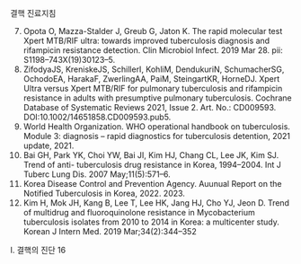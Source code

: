 결핵 진료지침

7. Opota O, Mazza-Stalder J, Greub G, Jaton K. The rapid molecular test Xpert MTB/RIF ultra: towards improved tuberculosis diagnosis and rifampicin resistance detection. Clin Microbiol Infect. 2019 Mar 28. pii: S1198–743X(19)30123–5.
8. ZifodyaJS, KreniskeJS, SchillerI, KohliM, DendukuriN, SchumacherSG, OchodoEA, HarakaF, ZwerlingAA, PaiM, SteingartKR, HorneDJ. Xpert Ultra versus Xpert MTB/RIF for pulmonary tuberculosis and rifampicin resistance in adults with presumptive pulmonary tuberculosis. Cochrane Database of Systematic Reviews 2021, Issue 2. Art. No.: CD009593. DOI:10.1002/14651858.CD009593.pub5.
9. World Health Organization. WHO operational handbook on tuberculosis. Module 3: diagnosis – rapid diagnostics for tuberculosis detention, 2021 update, 2021.
10. Bai GH, Park YK, Choi YW, Bai JI, Kim HJ, Chang CL, Lee JK, Kim SJ. Trend of anti- tuberculosis drug resistance in Korea, 1994–2004. Int J Tuberc Lung Dis. 2007 May;11(5):571–6.
11. Korea Disease Control and Prevention Agency. Auunual Report on the Notified Tuberculosis in Korea, 2022. 2023.
12. Kim H, Mok JH, Kang B, Lee T, Lee HK, Jang HJ, Cho YJ, Jeon D. Trend of multidrug and fluoroquinolone resistance in Mycobacterium tuberculosis isolates from 2010 to 2014 in Korea: a multicenter study. Korean J Intern Med. 2019 Mar;34(2):344–352

I. 결핵의 진단 <PAGE>16
